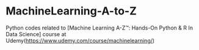 # MachineLearning-A-to-Z
Python codes related to [Machine Learning A-Z™: Hands-On Python & R In Data Science] course at Udemy(https://www.udemy.com/course/machinelearning/)
